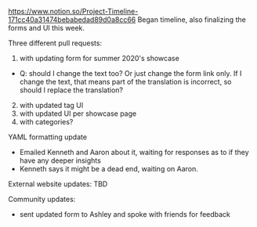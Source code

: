 https://www.notion.so/Project-Timeline-171cc40a31474bebabedad89d0a8cc66
Began timeline, also finalizing the forms and UI this week.

Three different pull requests:
1) with updating form for summer 2020's showcase
- Q: should I change the text too? Or just change the form link only. If I change the text, that means part of the translation is incorrect, so should I replace the translation?

2) with updated tag UI
3) with updated UI per showcase page
4) with categories?

YAML formatting update
- Emailed Kenneth and Aaron about it, waiting for responses as to if they have any deeper insights
- Kenneth says it might be a dead end, waiting on Aaron.

External website updates:
TBD

Community updates:
- sent updated form to Ashley and spoke with friends for feedback